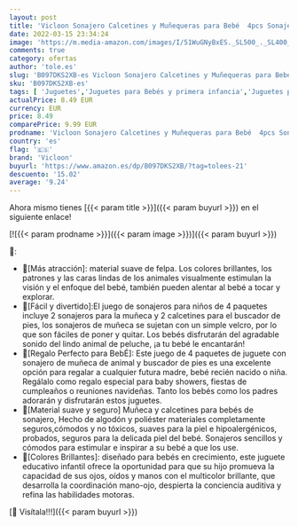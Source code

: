 ```yaml
---
layout: post
title: 'Vicloon Sonajero Calcetines y Muñequeras para Bebé  4pcs Sonajeros de Muñeca Bebe Sonajero de Pies y Manos Juguetes  Sonajero para Recién Nacidos con Buscador de Muñeca para Bebé de 4-5 Meses'
date: 2022-03-15 23:34:24
image: 'https://m.media-amazon.com/images/I/51WuGNyBxES._SL500_._SL400_.jpg'
comments: true
category: ofertas
author: 'tole.es'
slug: 'B097DKS2XB-es Vicloon Sonajero Calcetines y Muñequeras para Bebé 4pcs...'
sku: 'B097DKS2XB-es'
tags: [ 'Juguetes','Juguetes para Bebés y primera infancia','Juguetes para bebés','Juguetes y juegos','Sonajeros y aros de peluche','bebe','bebé','nacido','recién','vicloon', ]
actualPrice: 8.49 EUR
currency: EUR
price: 8.49
comparePrice: 9.99 EUR
prodname: 'Vicloon Sonajero Calcetines y Muñequeras para Bebé  4pcs Sonajeros de Muñeca Bebe Sonajero de Pies y Manos Juguetes  Sonajero para Recién Nacidos con Buscador de Muñeca para Bebé de 4-5 Meses'
country: 'es'
flag: '🇪🇸'
brand: 'Vicloon'
buyurl: 'https://www.amazon.es/dp/B097DKS2XB/?tag=tolees-21'
descuento: '15.02'
average: '9.24'
---
```


Ahora mismo tienes [{{< param title >}}]({{< param buyurl >}}) en el siguiente enlace!

[![{{< param prodname >}}]({{< param image >}})]({{< param buyurl >}})

🔎:

- 👶[Más atracción]: material suave de felpa. Los colores brillantes, los patrones y las caras lindas de los animales visualmente estimulan la visión y el enfoque del bebé, también pueden alentar al bebé a tocar y explorar.
- 👶[Fácil y divertido]:El juego de sonajeros para niños de 4 paquetes incluye 2 sonajeros para la muñeca y 2 calcetines para el buscador de pies, los sonajeros de muñeca se sujetan con un simple velcro, por lo que son fáciles de poner y quitar. Los bebés disfrutarán del agradable sonido del lindo animal de peluche, ¡a tu bebé le encantarán!
- 👶[Regalo Perfecto para BebÉ]: Este juego de 4 paquetes de juguete con sonajero de muñeca de animal y buscador de pies es una excelente opción para regalar a cualquier futura madre, bebé recién nacido o niña. Regálalo como regalo especial para baby showers, fiestas de cumpleaños o reuniones navideñas. Tanto los bebés como los padres adorarán y disfrutarán estos juguetes.
- 👶[Material suave y seguro] Muñeca y calcetines para bebés de sonajero, Hecho de algodón y poliéster materiales completamente seguros,cómodos y no tóxicos, suaves para la piel e hipoalergénicos, probados, seguros para la delicada piel del bebé. Sonajeros sencillos y cómodos para estimular e inspirar a su bebé a que los use.
- 👶[Colores Brillantes]: diseñado para bebés en crecimiento, este juguete educativo infantil ofrece la oportunidad para que su hijo promueva la capacidad de sus ojos, oídos y manos con el multicolor brillante, que desarrolla la coordinación mano-ojo, despierta la conciencia auditiva y refina las habilidades motoras.

[🛒 Visítala!!!]({{< param buyurl >}})
